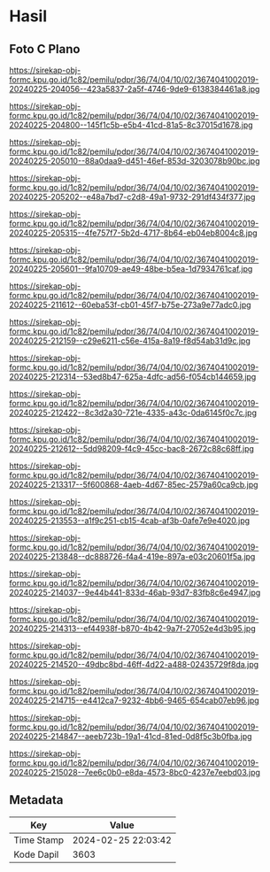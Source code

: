 # Hasil

## Foto C Plano

https://sirekap-obj-formc.kpu.go.id/1c82/pemilu/pdpr/36/74/04/10/02/3674041002019-20240225-204056--423a5837-2a5f-4746-9de9-6138384461a8.jpg

https://sirekap-obj-formc.kpu.go.id/1c82/pemilu/pdpr/36/74/04/10/02/3674041002019-20240225-204800--145f1c5b-e5b4-41cd-81a5-8c37015d1678.jpg

https://sirekap-obj-formc.kpu.go.id/1c82/pemilu/pdpr/36/74/04/10/02/3674041002019-20240225-205010--88a0daa9-d451-46ef-853d-3203078b90bc.jpg

https://sirekap-obj-formc.kpu.go.id/1c82/pemilu/pdpr/36/74/04/10/02/3674041002019-20240225-205202--e48a7bd7-c2d8-49a1-9732-291df434f377.jpg

https://sirekap-obj-formc.kpu.go.id/1c82/pemilu/pdpr/36/74/04/10/02/3674041002019-20240225-205315--4fe757f7-5b2d-4717-8b64-eb04eb8004c8.jpg

https://sirekap-obj-formc.kpu.go.id/1c82/pemilu/pdpr/36/74/04/10/02/3674041002019-20240225-205601--9fa10709-ae49-48be-b5ea-1d7934761caf.jpg

https://sirekap-obj-formc.kpu.go.id/1c82/pemilu/pdpr/36/74/04/10/02/3674041002019-20240225-211612--60eba53f-cb01-45f7-b75e-273a9e77adc0.jpg

https://sirekap-obj-formc.kpu.go.id/1c82/pemilu/pdpr/36/74/04/10/02/3674041002019-20240225-212159--c29e6211-c56e-415a-8a19-f8d54ab31d9c.jpg

https://sirekap-obj-formc.kpu.go.id/1c82/pemilu/pdpr/36/74/04/10/02/3674041002019-20240225-212314--53ed8b47-625a-4dfc-ad56-f054cb144659.jpg

https://sirekap-obj-formc.kpu.go.id/1c82/pemilu/pdpr/36/74/04/10/02/3674041002019-20240225-212422--8c3d2a30-721e-4335-a43c-0da6145f0c7c.jpg

https://sirekap-obj-formc.kpu.go.id/1c82/pemilu/pdpr/36/74/04/10/02/3674041002019-20240225-212612--5dd98209-f4c9-45cc-bac8-2672c88c68ff.jpg

https://sirekap-obj-formc.kpu.go.id/1c82/pemilu/pdpr/36/74/04/10/02/3674041002019-20240225-213317--5f600868-4aeb-4d67-85ec-2579a60ca9cb.jpg

https://sirekap-obj-formc.kpu.go.id/1c82/pemilu/pdpr/36/74/04/10/02/3674041002019-20240225-213553--a1f9c251-cb15-4cab-af3b-0afe7e9e4020.jpg

https://sirekap-obj-formc.kpu.go.id/1c82/pemilu/pdpr/36/74/04/10/02/3674041002019-20240225-213848--dc888726-f4a4-419e-897a-e03c20601f5a.jpg

https://sirekap-obj-formc.kpu.go.id/1c82/pemilu/pdpr/36/74/04/10/02/3674041002019-20240225-214037--9e44b441-833d-46ab-93d7-83fb8c6e4947.jpg

https://sirekap-obj-formc.kpu.go.id/1c82/pemilu/pdpr/36/74/04/10/02/3674041002019-20240225-214313--ef44938f-b870-4b42-9a7f-27052e4d3b95.jpg

https://sirekap-obj-formc.kpu.go.id/1c82/pemilu/pdpr/36/74/04/10/02/3674041002019-20240225-214520--49dbc8bd-46ff-4d22-a488-02435729f8da.jpg

https://sirekap-obj-formc.kpu.go.id/1c82/pemilu/pdpr/36/74/04/10/02/3674041002019-20240225-214715--e4412ca7-9232-4bb6-9465-654cab07eb96.jpg

https://sirekap-obj-formc.kpu.go.id/1c82/pemilu/pdpr/36/74/04/10/02/3674041002019-20240225-214847--aeeb723b-19a1-41cd-81ed-0d8f5c3b0fba.jpg

https://sirekap-obj-formc.kpu.go.id/1c82/pemilu/pdpr/36/74/04/10/02/3674041002019-20240225-215028--7ee6c0b0-e8da-4573-8bc0-4237e7eebd03.jpg


## Metadata

| Key        | Value               |
| ---------- | ------------------- |
| Time Stamp | 2024-02-25 22:03:42 |
| Kode Dapil | 3603                |



